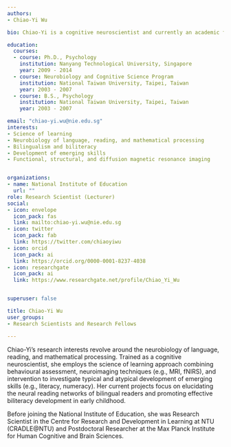 ```yaml
---
authors:
- Chiao-Yi Wu

bio: Chiao-Yi is a cognitive neuroscientist and currently an academic faculty at the National Institute of Education. She loves learning languages and is enthusiastic about how human brains learn language and reading.

education:
  courses:
  - course: Ph.D., Psychology
    institution: Nanyang Technological University, Singapore
    year: 2009 - 2014
  - course: Neurobiology and Cognitive Science Program
    institution: National Taiwan University, Taipei, Taiwan
    year: 2003 - 2007
  - course: B.S., Psychology
    institution: National Taiwan University, Taipei, Taiwan
    year: 2003 - 2007

email: "chiao-yi.wu@nie.edu.sg"
interests:
- Science of learning
- Neurobiology of language, reading, and mathematical processing
- Bilingualism and biliteracy
- Development of emerging skills
- Functional, structural, and diffusion magnetic resonance imaging


organizations:
- name: National Institute of Education
  url: ""
role: Research Scientist (Lecturer)
social:
- icon: envelope
  icon_pack: fas
  link: mailto:chiao-yi.wu@nie.edu.sg
- icon: twitter
  icon_pack: fab
  link: https://twitter.com/chiaoyiwu
- icon: orcid
  icon_pack: ai
  link: https://orcid.org/0000-0001-8237-4038
- icon: researchgate
  icon_pack: ai
  link: https://www.researchgate.net/profile/Chiao_Yi_Wu


superuser: false

title: Chiao-Yi Wu
user_groups:
- Research Scientists and Research Fellows

---
```

Chiao-Yi’s research interests revolve around the neurobiology of language, reading, and mathematical processing. Trained as a cognitive neuroscientist, she employs the science of learning approach combining behavioural assessment, neuroimaging techniques (e.g., MRI, fNIRS), and intervention to investigate typical and atypical development of emerging skills (e.g., literacy, numeracy). Her current projects focus on elucidating the neural reading networks of bilingual readers and promoting effective biliteracy development in early childhood. 

Before joining the National Institute of Education, she was Research Scientist in the Centre for Research and Development in Learning at NTU (CRADLE@NTU) and Postdoctoral Researcher at the Max Planck Institute for Human Cognitive and Brain Sciences.

